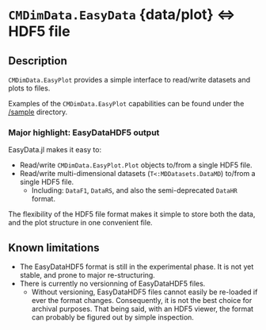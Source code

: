# `CMDimData.EasyData` {data/plot} &hArr; HDF5 file

## Description
`CMDimData.EasyPlot` provides a simple interface to read/write datasets and plots to files.

Examples of the `CMDimData.EasyPlot` capabilities can be found under the [/sample](../sample/) directory.

### Major highlight: EasyDataHDF5 output
EasyData.jl makes it easy to:
 - Read/write `CMDimData.EasyPlot.Plot` objects to/from a single HDF5 file.
 - Read/write multi-dimensional datasets (`T<:MDDatasets.DataMD`) to/from a single HDF5 file.
   - Including: `DataF1`, `DataRS`, and also the semi-deprecated `DataHR` format.

The flexibility of the HDF5 file format makes it simple to store both the data, and the plot structure in one convenient file.

## Known limitations
 - The EasyDataHDF5 format is still in the experimental phase.  It is not yet stable, and prone to major re-structuring.
 - There is currently no versionning of EasyDataHDF5 files.
   - Without versioning, EasyDataHDF5 files cannot easily be re-loaded if ever the format changes.  Consequently, it is not the best choice for archival purposes.  That being said, with an HDF5 viewer, the format can probably be figured out by simple inspection.

